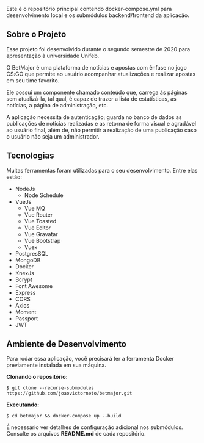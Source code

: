 Este é o repositório principal contendo docker-compose.yml para desenvolvimento local e os submódulos backend/frontend da aplicação.
<p align="center">
<!--   <img src="https://github.com/joaovictorneto/betmajor-frontend/blob/main/src/assets/logo_betmajor_preta.png" /> -->
</p>

<p align="center">
<!--   <img src="https://github.com/bprofiro/assets/blob/master/In%C3%ADcio.png" /> -->
</p>

## Sobre o Projeto

  Esse projeto foi desenvolvido durante o segundo semestre de 2020 para apresentação à universidade Unifeb.

  O BetMajor é uma plataforma de notícias e apostas com ênfase no jogo CS:GO que permite ao usuário acompanhar atualizações e realizar apostas em seu time favorito.
  
  Ele possui um componente chamado conteúdo que, carrega às páginas sem atualizá-la, tal qual, é capaz de trazer a lista de estatísticas, as notícias, a página de administração, etc.

  A aplicação necessita de autenticação; guarda no banco de dados as publicações de notícias realizadas e as retorna de forma visual e agradável ao usuário final, além de, não permitir a realização de uma publicação caso o usuário não seja um administrador.

## Tecnologias
  Muitas ferramentas foram utilizadas para o seu desenvolvimento. Entre elas estão:

- NodeJs
  - Node Schedule
- VueJs
  - Vue MQ
  - Vue Router
  - Vue Toasted
  - Vue Editor
  - Vue Gravatar
  - Vue Bootstrap
  - Vuex
- PostgresSQL
- MongoDB
- Docker
- KnexJs
- Bcrypt
- Font Awesome
- Express
- CORS
- Axios
- Moment
- Passport
- JWT

## Ambiente de Desenvolvimento

  Para rodar essa aplicação, você precisará ter a ferramenta Docker previamente instalada em sua máquina.

**Clonando o repositório:**

```
$ git clone --recurse-submodules https://github.com/joaovictorneto/betmajor.git
```

**Executando:**

```
$ cd betmajor && docker-compose up --build
```

É necessário ver detalhes de configuração adicional nos submódulos. Consulte os arquivos **README.md** de cada repositório.
